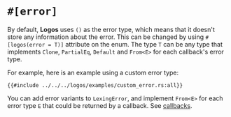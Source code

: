 # `#[error]`

By default, **Logos** uses `()` as the error type, which means that it
doesn't store any information about the error.
This can be changed by using `#[logos(error = T)]` attribute on the enum.
The type `T` can be any type that implements `Clone`, `PartialEq`,
`Default` and `From<E>` for each callback's error type.

For example, here is an example using a custom error type:

```rust,no_run,noplayground
{{#include ../../../logos/examples/custom_error.rs:all}}
```

You can add error variants to `LexingError`, and implement `From<E>` for each error type `E` that could be returned by a callback. See [callbacks](../callbacks.md).
